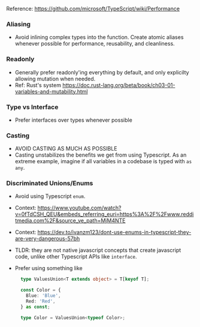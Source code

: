 Reference: https://github.com/microsoft/TypeScript/wiki/Performance

### Aliasing
- Avoid inlining complex types into the function. Create atomic aliases whenever possible for performance, reusability, and cleanliness.

### Readonly
- Generally prefer readonly'ing everything by default, and only explicilty allowing mutation when needed.
- Ref: Rust's system https://doc.rust-lang.org/beta/book/ch03-01-variables-and-mutability.html

### Type vs Interface
- Prefer interfaces over types whenever possible

### Casting
- AVOID CASTING AS MUCH AS POSSIBLE
- Casting unstabilizes the benefits we get from using Typescript. As an extreme example, imagine if all variables in a codebase is typed with `as any`.

### Discriminated Unions/Enums
- Avoid using Typescript `enum`.
- Context: https://www.youtube.com/watch?v=0fTdCSH_QEU&embeds_referring_euri=https%3A%2F%2Fwww.redditmedia.com%2F&source_ve_path=MjM4NTE
- Context: https://dev.to/ivanzm123/dont-use-enums-in-typescript-they-are-very-dangerous-57bh
- TLDR: they are not native javascript concepts that create javascript code, unlike other Typescript APIs like `interface`.
- Prefer using something like

  ```ts
    type ValuesUnion<T extends object> = T[keyof T];

    const Color = {
      Blue: 'Blue',
      Red: 'Red',
    } as const;

    type Color = ValuesUnion<typeof Color>;
  ```
